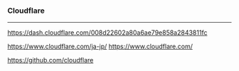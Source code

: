 ### Cloudflare
---
https://dash.cloudflare.com/008d22602a80a6ae79e858a2843811fc


https://www.cloudflare.com/ja-jp/
https://www.cloudflare.com/

https://github.com/cloudflare

```
```

```
```

```
```


